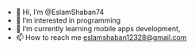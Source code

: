 - 👋 Hi, I’m @EslamShaban74
- 👀 I’m interested in programming
- 🌱 I’m currently learning mobile apps development,
- 📫 How to reach me eslamshaban12328@gmail.com

<!---
EslamShaban74/EslamShaban74 is a ✨ special ✨ repository because its `README.md` (this file) appears on your GitHub profile.
You can click the Preview link to take a look at your changes.
--->
